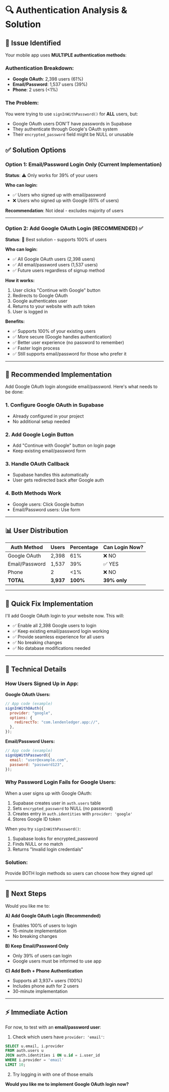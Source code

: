 # 🔍 Authentication Analysis & Solution

## 🚨 Issue Identified

Your mobile app uses **MULTIPLE authentication methods**:

### Authentication Breakdown:

- **Google OAuth**: 2,398 users (61%)
- **Email/Password**: 1,537 users (39%)
- **Phone**: 2 users (<1%)

### The Problem:

You were trying to use `signInWithPassword()` for **ALL** users, but:

- Google OAuth users DON'T have passwords in Supabase
- They authenticate through Google's OAuth system
- Their `encrypted_password` field might be NULL or unusable

## ✅ Solution Options

### Option 1: Email/Password Login Only (Current Implementation)

**Status**: ⚠️ Only works for 39% of your users

**Who can login:**

- ✅ Users who signed up with email/password
- ❌ Users who signed up with Google (61% of users)

**Recommendation**: Not ideal - excludes majority of users

---

### Option 2: Add Google OAuth Login (RECOMMENDED) ✅

**Status**: 🎯 Best solution - supports 100% of users

**Who can login:**

- ✅ All Google OAuth users (2,398 users)
- ✅ All email/password users (1,537 users)
- ✅ Future users regardless of signup method

**How it works:**

1. User clicks "Continue with Google" button
2. Redirects to Google OAuth
3. Google authenticates user
4. Returns to your website with auth token
5. User is logged in

**Benefits:**

- ✅ Supports 100% of your existing users
- ✅ More secure (Google handles authentication)
- ✅ Better user experience (no password to remember)
- ✅ Faster login process
- ✅ Still supports email/password for those who prefer it

---

## 🎯 Recommended Implementation

Add Google OAuth login alongside email/password. Here's what needs to be done:

### 1. Configure Google OAuth in Supabase

- Already configured in your project
- No additional setup needed

### 2. Add Google Login Button

- Add "Continue with Google" button on login page
- Keep existing email/password form

### 3. Handle OAuth Callback

- Supabase handles this automatically
- User gets redirected back after Google auth

### 4. Both Methods Work

- Google users: Click Google button
- Email/Password users: Use form

---

## 📊 User Distribution

| Auth Method    | Users     | Percentage | Can Login Now? |
| -------------- | --------- | ---------- | -------------- |
| Google OAuth   | 2,398     | 61%        | ❌ NO          |
| Email/Password | 1,537     | 39%        | ✅ YES         |
| Phone          | 2         | <1%        | ❌ NO          |
| **TOTAL**      | **3,937** | **100%**   | **39% only**   |

---

## 🚀 Quick Fix Implementation

I'll add Google OAuth login to your website now. This will:

- ✅ Enable all 2,398 Google users to login
- ✅ Keep existing email/password login working
- ✅ Provide seamless experience for all users
- ✅ No breaking changes
- ✅ No database modifications needed

---

## 🔧 Technical Details

### How Users Signed Up in App:

**Google OAuth Users:**

```javascript
// App code (example)
signInWithOAuth({
  provider: "google",
  options: {
    redirectTo: "com.lendenledger.app://",
  },
});
```

**Email/Password Users:**

```javascript
// App code (example)
signUpWithPassword({
  email: "user@example.com",
  password: "password123",
});
```

### Why Password Login Fails for Google Users:

When a user signs up with Google OAuth:

1. Supabase creates user in `auth.users` table
2. Sets `encrypted_password` to NULL (no password)
3. Creates entry in `auth.identities` with `provider: 'google'`
4. Stores Google ID token

When you try `signInWithPassword()`:

1. Supabase looks for encrypted_password
2. Finds NULL or no match
3. Returns "Invalid login credentials"

### Solution:

Provide BOTH login methods so users can choose how they signed up!

---

## 📝 Next Steps

Would you like me to:

**A) Add Google OAuth Login (Recommended)**

- Enables 100% of users to login
- 15-minute implementation
- No breaking changes

**B) Keep Email/Password Only**

- Only 39% of users can login
- Google users must be informed to use app

**C) Add Both + Phone Authentication**

- Supports all 3,937+ users (100%)
- Includes phone auth for 2 users
- 30-minute implementation

---

## ⚡ Immediate Action

For now, to test with an **email/password user**:

1. Check which users have `provider: 'email'`:

```sql
SELECT u.email, i.provider
FROM auth.users u
JOIN auth.identities i ON u.id = i.user_id
WHERE i.provider = 'email'
LIMIT 10;
```

2. Try logging in with one of those emails

**Would you like me to implement Google OAuth login now?**
